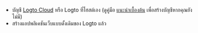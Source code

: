 - บัญชี [Logto Cloud](https://cloud.logto.io) หรือ Logto ที่โฮสต์เอง (ดูคู่มือ [แนะนำเบื้องต้น](/introduction) เพื่อสร้างบัญชีหากคุณยังไม่มี)
- สร้างแอปพลิเคชันเว็บแบบดั้งเดิมของ Logto แล้ว
